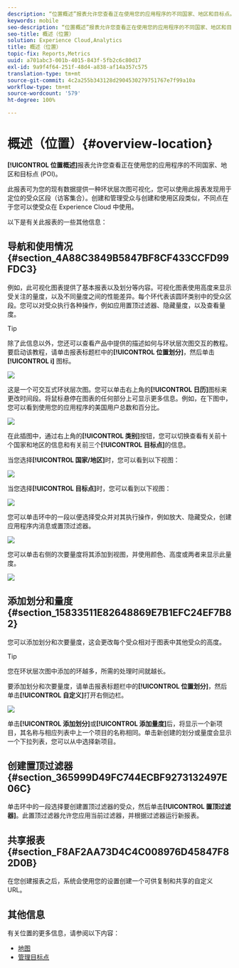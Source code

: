 ```yaml
---
description: “位置概述”报表允许您查看正在使用您的应用程序的不同国家、地区和目标点。
keywords: mobile
seo-description: “位置概述”报表允许您查看正在使用您的应用程序的不同国家、地区和目标点。
seo-title: 概述（位置）
solution: Experience Cloud,Analytics
title: 概述（位置）
topic-fix: Reports,Metrics
uuid: a701abc3-001b-4015-843f-5fb2c6c80d17
exl-id: 9a9f4f64-251f-48d4-a838-af14a357c575
translation-type: tm+mt
source-git-commit: 4c2a255b343128d2904530279751767e7f99a10a
workflow-type: tm+mt
source-wordcount: '579'
ht-degree: 100%

---
```


# 概述（位置）{#overview-location}

**[!UICONTROL 位置概述]**&#x200B;报表允许您查看正在使用您的应用程序的不同国家、地区和目标点 (POI)。

此报表可为您的现有数据提供一种环状层次图可视化，您可以使用此报表发现用于定位的受众区段（访客集合）。创建和管理受众与创建和使用区段类似，不同点在于您可以使受众在 Experience Cloud 中使用。

以下是有关此报表的一些其他信息：

## 导航和使用情况 {#section_4A88C3849B5847BF8CF433CCFD99FDC3}

例如，此可视化图表提供了基本报表以及划分等内容。可视化图表使用高度来显示受关注的量度，以及不同量度之间的性能差异。每个环代表该圆环类别中的受众区段。您可以对受众执行各种操作，例如应用置顶过滤器、隐藏量度，以及查看量度。

>[!TIP]
>
>除了此信息以外，您还可以查看产品中提供的描述如何与环状层次图交互的教程。要启动该教程，请单击报表标题栏中的&#x200B;**[!UICONTROL 位置划分]**，然后单击 **[!UICONTROL i]** 图标。

![](assets/location.png)

这是一个可交互式环状层次图。您可以单击右上角的&#x200B;**[!UICONTROL 日历]**&#x200B;图标来更改时间段。将鼠标悬停在图表的任何部分上可显示更多信息。例如，在下图中，您可以看到使用您的应用程序的美国用户总数和百分比。

![](assets/location_mouse.png)

在此插图中，通过右上角的&#x200B;**[!UICONTROL 类别]**&#x200B;按钮，您可以切换查看有关前十个国家和地区的信息和有关前三个&#x200B;**[!UICONTROL 目标点]**&#x200B;的信息。

当您选择&#x200B;**[!UICONTROL 国家/地区]**&#x200B;时，您可以看到以下视图：

![](assets/location_countries.png)

当您选择&#x200B;**[!UICONTROL 目标点]**&#x200B;时，您可以看到以下视图：

![](assets/location_poi.png)

您可以单击环中的一段以便选择受众并对其执行操作，例如放大、隐藏受众，创建应用程序内消息或置顶过滤器。

![](assets/location_aud.png)

您可以单击右侧的次要量度将其添加到视图，并使用颜色、高度或两者来显示此量度。

![](assets/location_secondary.png)

## 添加划分和量度 {#section_15833511E82648869E7B1EFC24EF7B82}

您可以添加划分和次要量度，这会更改每个受众相对于图表中其他受众的高度。

>[!TIP]
>
>您在环状层次图中添加的环越多，所需的处理时间就越长。

要添加划分和次要量度，请单击报表标题栏中的&#x200B;**[!UICONTROL 位置划分]**，然后单击&#x200B;**[!UICONTROL 自定义]**&#x200B;打开右侧边栏。

![](assets/location_rail.png)

单击&#x200B;**[!UICONTROL 添加划分]**&#x200B;或&#x200B;**[!UICONTROL 添加量度]**&#x200B;后，将显示一个新项目，其名称与相应列表中上一个项目的名称相同。单击新创建的划分或量度会显示一个下拉列表，您可以从中选择新项目。

## 创建置顶过滤器 {#section_365999D49FC744ECBF9273132497E06C}

单击环中的一段选择要创建置顶过滤器的受众，然后单击&#x200B;**[!UICONTROL 置顶过滤器]**。此置顶过滤器允许您应用当前过滤器，并根据过滤器运行新报表。

## 共享报表 {#section_F8AF2AA73D4C4C008976D45847F82D0B}

在您创建报表之后，系统会使用您的设置创建一个可供复制和共享的自定义 URL。

## 其他信息

有关位置的更多信息，请参阅以下内容：

* [地图](/help/using/location/c-map-points.md)
* [管理目标点](/help/using/location/t-manage-points.md)
